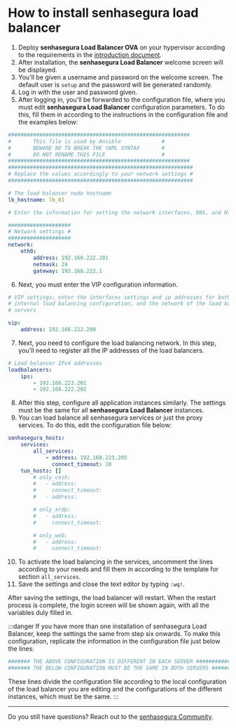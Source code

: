 # How to install senhasegura load balancer

1. Deploy **senhasegura Load Balancer OVA** on your hypervisor according to the requirements in the [introduction document](/v3-32/docs/load-balancer-introduction).
2. After installation, the **senhasegura Load Balancer** welcome screen will be displayed.
3. You'll be given a username and password on the welcome screen. The default user is `setup` and the password will be generated randomly.
4. Log in with the user and password given.
5. After logging in, you'll be forwarded to the configuration file, where you must edit **senhasegura Load Balancer** configuration parameters. To do this, fill them in according to the instructions in the configuration file and the examples below:

```yaml
##########################################################
# 		This file is used by Ansible             #
#		BEWARE NO TO BREAK THE YAML SYNTAX       #
#		DO NOT RENAME THIS FILE                  #
##########################################################
###########################################################
# Replace the values accordingly to your network settings #
###########################################################

# The load balancer node hostname
lb_hostname: lb_01

# Enter the information for setting the network interfaces, DNS, and NTP.

####################
# Network settings #
####################
network:
	eth0:
		address: 192.168.222.201
		netmask: 24
		gateway: 192.168.222.1

```

6. Next, you must enter the VIP configuration information.

```yaml
# VIP settings; enter the interfaces settings and ip addresses for both the
# internal load balancing configuration, and the network of the load balanced
# servers

vip:
	address: 192.168.222.200
```

7. Next, you need to configure the load balancing network. In this step, you'll need to register all the IP addresses of the load balancers.

```yaml
# Load balancer IPv4 addresses
loadbalancers:
	ips:
		- 192.168.223.201
		- 192.168.222.202
```

8. After this step, configure all application instances similarly. The settings must be the same for all **senhasegura Load Balancer** instances.
9. You can load balance all senhasegura services or just the proxy services. To do this, edit the configuration file below:

```yaml
senhasegura_hosts:
	services:
		all_services:
			- address: 192.168.223.205
			  connect_timeout: 10
	tun_hosts: []
		# only_cosh:
		#	- address:
		#	  connect_timeout:
		#	- address:

		# only_xrdp:
		#	- address:
		#	  connect_timeout:

		# only_web:
		#	- address:
		#	  connect_timeout:
```

10. To activate the load balancing in the services, uncomment the lines according to your needs and fill them in according to the template for section `all_services`.
11. Save the settings and close the text editor by typing `:wq!`.

After saving the settings, the load balancer will restart. When the restart process is complete, the login screen will be shown again, with all the variables duly filled in.

 :::danger
If you have more than one installation of senhasegura Load Balancer, keep the settings the same from step six onwards. To make this configuration, replicate the information in the configuration file just below the lines:

```yaml
####### THE ABOVE CONFIGURATION IS DIFFERENT IN EACH SERVER ##################
####### THE BELOW CONFIGURATION MUST BE THE SAME IN BOTH SERVERS #############
```

These lines divide the configuration file according to the local configuration of the load balancer you are editing and the configurations of the different instances, which must be the same.
:::

---

Do you still have questions? Reach out to the [senhasegura Community](https://community.senhasegura.io/).
